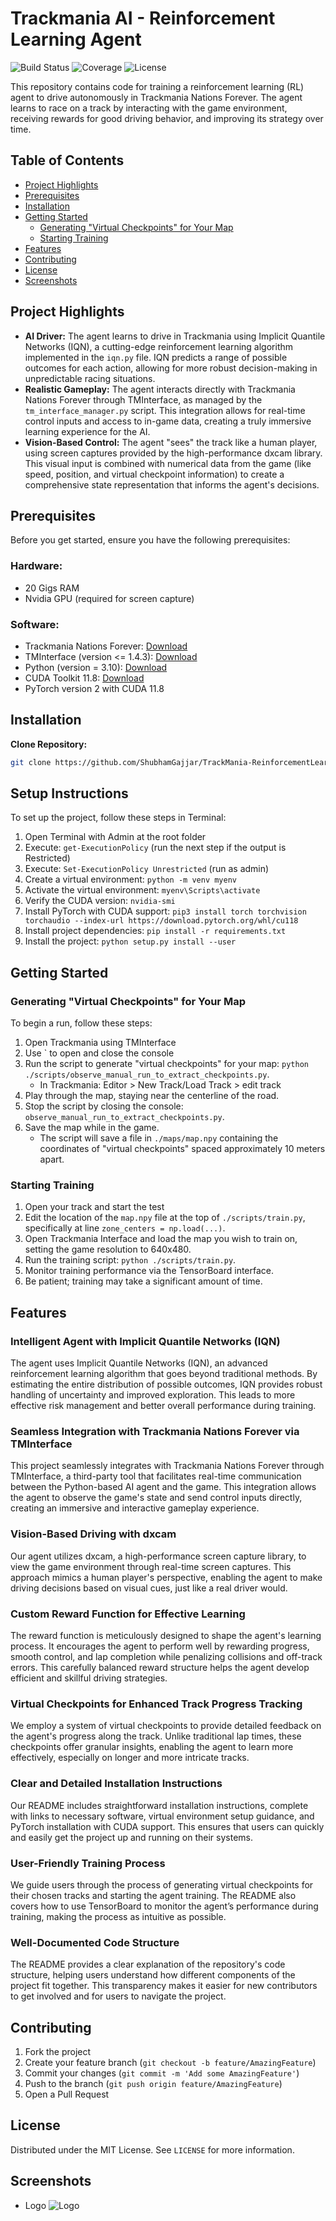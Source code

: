 # Trackmania AI - Reinforcement Learning Agent

![Build Status](https://img.shields.io/badge/build-passing-brightgreen)
![Coverage](https://img.shields.io/badge/coverage-100%25-brightgreen)
![License](https://img.shields.io/badge/license-MIT-blue.svg)

This repository contains code for training a reinforcement learning (RL) agent to drive autonomously in Trackmania Nations Forever. The agent learns to race on a track by interacting with the game environment, receiving rewards for good driving behavior, and improving its strategy over time.

## Table of Contents

- [Project Highlights](#project-highlights)
- [Prerequisites](#prerequisites)
- [Installation](#installation)
- [Getting Started](#getting-started)
  - [Generating "Virtual Checkpoints" for Your Map](#generating-virtual-checkpoints-for-your-map)
  - [Starting Training](#starting-training)
- [Features](#features)
- [Contributing](#contributing)
- [License](#license)
- [Screenshots](#screenshots)

## Project Highlights

* **AI Driver:** The agent learns to drive in Trackmania using Implicit Quantile Networks (IQN), a cutting-edge reinforcement learning algorithm implemented in the `iqn.py` file. IQN predicts a range of possible outcomes for each action, allowing for more robust decision-making in unpredictable racing situations. 
* **Realistic Gameplay:** The agent interacts directly with Trackmania Nations Forever through TMInterface, as managed by the `tm_interface_manager.py` script. This integration allows for real-time control inputs and access to in-game data, creating a truly immersive learning experience for the AI.
* **Vision-Based Control:** The agent "sees" the track like a human player, using screen captures provided by the high-performance dxcam library. This visual input is combined with numerical data from the game (like speed, position, and virtual checkpoint information) to create a comprehensive state representation that informs the agent's decisions.

## Prerequisites

Before you get started, ensure you have the following prerequisites:

### Hardware:

* 20 Gigs RAM
* Nvidia GPU (required for screen capture)

### Software:

* Trackmania Nations Forever: [Download](https://nadeo-download.cdn.ubi.com/trackmaniaforever/tmnationsforever_setup.exe)
* TMInterface (version <= 1.4.3): [Download](https://donadigo.com/files/TMInterface/TMInterface_1.4.3_Setup.exe)
* Python (version = 3.10): [Download](https://www.python.org/downloads/release/python-3100/)
* CUDA Toolkit 11.8: [Download](https://developer.nvidia.com/cuda-11-8-0-download-archive?target_os=Windows&target_arch=x86_64&target_version=11&target_type=exe_local)
* PyTorch version 2 with CUDA 11.8

## Installation

**Clone Repository:**
```bash
git clone https://github.com/ShubhamGajjar/TrackMania-ReinforcementLearning.git
```

## Setup Instructions

To set up the project, follow these steps in Terminal:

1. Open Terminal with Admin at the root folder
2. Execute: `get-ExecutionPolicy` (run the next step if the output is Restricted)
3. Execute: `Set-ExecutionPolicy Unrestricted` (run as admin)
4. Create a virtual environment: `python -m venv myenv`
5. Activate the virtual environment: `myenv\Scripts\activate`
6. Verify the CUDA version: `nvidia-smi`
7. Install PyTorch with CUDA support: `pip3 install torch torchvision torchaudio --index-url https://download.pytorch.org/whl/cu118`
8. Install project dependencies: `pip install -r requirements.txt`
9. Install the project: `python setup.py install --user`

## Getting Started

### Generating "Virtual Checkpoints" for Your Map

To begin a run, follow these steps:

1. Open Trackmania using TMInterface
2. Use ` to open and close the console
3. Run the script to generate "virtual checkpoints" for your map: `python ./scripts/observe_manual_run_to_extract_checkpoints.py`.
    - In Trackmania: Editor > New Track/Load Track > edit track
4. Play through the map, staying near the centerline of the road.
5. Stop the script by closing the console: `observe_manual_run_to_extract_checkpoints.py`.
6. Save the map while in the game.
    - The script will save a file in `./maps/map.npy` containing the coordinates of "virtual checkpoints" spaced approximately 10 meters apart.

### Starting Training

1. Open your track and start the test
2. Edit the location of the `map.npy` file at the top of `./scripts/train.py`, specifically at line `zone_centers = np.load(...)`.
3. Open Trackmania Interface and load the map you wish to train on, setting the game resolution to 640x480.
4. Run the training script: `python ./scripts/train.py`.
5. Monitor training performance via the TensorBoard interface.
6. Be patient; training may take a significant amount of time.

## Features

### Intelligent Agent with Implicit Quantile Networks (IQN)
The agent uses Implicit Quantile Networks (IQN), an advanced reinforcement learning algorithm that goes beyond traditional methods. By estimating the entire distribution of possible outcomes, IQN provides robust handling of uncertainty and improved exploration. This leads to more effective risk management and better overall performance during training.

### Seamless Integration with Trackmania Nations Forever via TMInterface
This project seamlessly integrates with Trackmania Nations Forever through TMInterface, a third-party tool that facilitates real-time communication between the Python-based AI agent and the game. This integration allows the agent to observe the game's state and send control inputs directly, creating an immersive and interactive gameplay experience.

### Vision-Based Driving with dxcam
Our agent utilizes dxcam, a high-performance screen capture library, to view the game environment through real-time screen captures. This approach mimics a human player's perspective, enabling the agent to make driving decisions based on visual cues, just like a real driver would.

### Custom Reward Function for Effective Learning
The reward function is meticulously designed to shape the agent's learning process. It encourages the agent to perform well by rewarding progress, smooth control, and lap completion while penalizing collisions and off-track errors. This carefully balanced reward structure helps the agent develop efficient and skillful driving strategies.

### Virtual Checkpoints for Enhanced Track Progress Tracking
We employ a system of virtual checkpoints to provide detailed feedback on the agent's progress along the track. Unlike traditional lap times, these checkpoints offer granular insights, enabling the agent to learn more effectively, especially on longer and more intricate tracks.

### Clear and Detailed Installation Instructions
Our README includes straightforward installation instructions, complete with links to necessary software, virtual environment setup guidance, and PyTorch installation with CUDA support. This ensures that users can quickly and easily get the project up and running on their systems.

### User-Friendly Training Process
We guide users through the process of generating virtual checkpoints for their chosen tracks and starting the agent training. The README also covers how to use TensorBoard to monitor the agent’s performance during training, making the process as intuitive as possible.

### Well-Documented Code Structure
The README provides a clear explanation of the repository's code structure, helping users understand how different components of the project fit together. This transparency makes it easier for new contributors to get involved and for users to navigate the project.

## Contributing

1. Fork the project
2. Create your feature branch (`git checkout -b feature/AmazingFeature`)
3. Commit your changes (`git commit -m 'Add some AmazingFeature'`)
4. Push to the branch (`git push origin feature/AmazingFeature`)
5. Open a Pull Request

## License

Distributed under the MIT License. See `LICENSE` for more information.


## Screenshots
* Logo
![Logo](https://github.com/user-attachments/assets/846ba420-4b3e-40f6-acac-15138404fe36)
